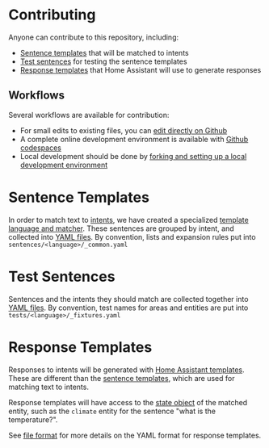 # Contributing

Anyone can contribute to this repository, including:

* [Sentence templates](#sentence-templates) that will be matched to intents
* [Test sentences](#test-sentences) for testing the sentence templates
* [Response templates](#response-templates) that Home Assistant will use to generate responses


## Workflows

Several workflows are available for contribution:

* For small edits to existing files, you can [edit directly on Github](docs/github/README.md)
* A complete online development environment is available with [Github codespaces](docs/codespaces/README.md)
* Local development should be done by [forking and setting up a local development environment](docs/forking/README.md)


# Sentence Templates

In order to match text to [intents](https://developers.home-assistant.io/docs/intent_index), we have created a specialized [template language and matcher](https://github.com/home-assistant/hassil). These sentences are grouped by intent, and collected into [YAML files](sentences/README.md#file-format). By convention, lists and expansion rules put into `sentences/<language>/_common.yaml`


# Test Sentences

Sentences and the intents they should match are collected together into [YAML files](tests/README.md#file-format). By convention, test names for areas and entities are put into `tests/<language>/_fixtures.yaml`


# Response Templates

Responses to intents will be generated with [Home Assistant templates](https://www.home-assistant.io/docs/configuration/templating/). These are different than the [sentence templates](#sentence-templates), which are used for matching text to intents.

Response templates will have access to the [state object](https://www.home-assistant.io/docs/configuration/state_object) of the matched entity, such as the `climate` entity for the sentence "what is the temperature?".

See [file format](responses/README.md#file-format) for more details on the YAML format for response templates.
